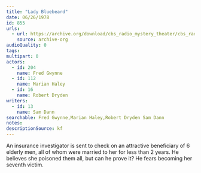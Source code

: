 ```yaml
---
title: "Lady Bluebeard"
date: 06/26/1978
id: 855
urls: 
  - url: https://archive.org/download/cbs_radio_mystery_theater/cbs_radio_mystery_theater-0851-0900.zip/cbs_radio_mystery_theater-0851-0900%2Fcbsrmt_0855_the_lady_bluebeard.mp3
    source: archive-org
audioQuality: 0
tags: 
multipart: 0
actors:  
  - id: 204
    name: Fred Gwynne  
  - id: 112
    name: Marian Haley  
  - id: 16
    name: Robert Dryden
writers:  
  - id: 13
    name: Sam Dann
searchable: Fred Gwynne,Marian Haley,Robert Dryden Sam Dann
notes: 
descriptionSource: kf
---
```

An insurance investigator is sent to check on an attractive beneficiary of 6 elderly men, all of whom were married to her for less than 2 years. He believes she poisoned them all, but can he prove it? He fears becoming her seventh victim.